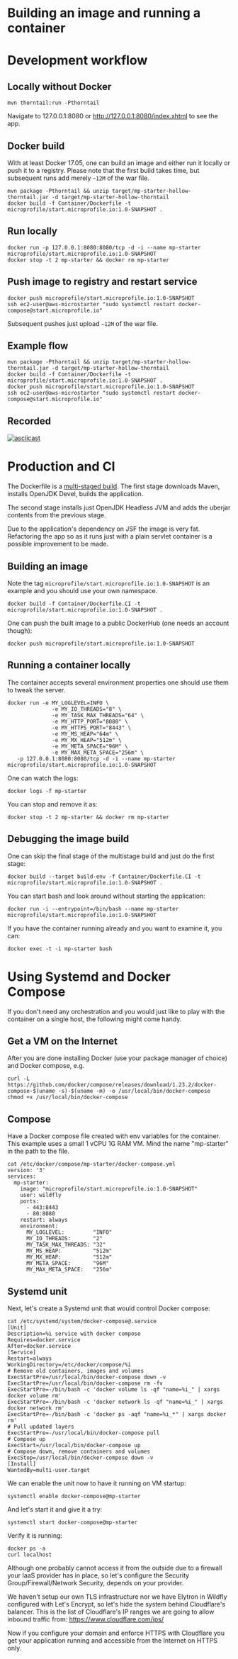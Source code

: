 Building an image and running a container
=========================================

Development workflow
====================

Locally without Docker
----------------------

```
mvn thorntail:run -Pthorntail

```

Navigate to 127.0.0.1:8080 or http://127.0.0.1:8080/index.xhtml to see the app.

Docker build
------------
With at least Docker 17.05, one can build an image and either run it locally or push it to a registry.
Please note that the first build takes time, but subsequent runs add merely ```~12M``` of the war file.

```
mvn package -Pthorntail && unzip target/mp-starter-hollow-thorntail.jar -d target/mp-starter-hollow-thorntail
docker build -f Container/Dockerfile -t microprofile/start.microprofile.io:1.0-SNAPSHOT .
```

Run locally
-----------

```
docker run -p 127.0.0.1:8080:8080/tcp -d -i --name mp-starter microprofile/start.microprofile.io:1.0-SNAPSHOT
docker stop -t 2 mp-starter && docker rm mp-starter
```

Push image to registry and restart service
------------------------------------------

```
docker push microprofile/start.microprofile.io:1.0-SNAPSHOT
ssh ec2-user@aws-microstarter "sudo systemctl restart docker-compose@start.microprofile.io"
```

Subsequent pushes just upload ```~12M``` of the war file.

Example flow
------------

```
mvn package -Pthorntail && unzip target/mp-starter-hollow-thorntail.jar -d target/mp-starter-hollow-thorntail
docker build -f Container/Dockerfile -t microprofile/start.microprofile.io:1.0-SNAPSHOT .
docker push microprofile/start.microprofile.io:1.0-SNAPSHOT
ssh ec2-user@aws-microstarter "sudo systemctl restart docker-compose@start.microprofile.io"
```

Recorded
--------
[![asciicast](https://asciinema.org/a/217550.svg)](https://asciinema.org/a/217550)


Production and CI
=================

The Dockerfile is a [multi-staged build](https://docs.docker.com/develop/develop-images/multistage-build).
The first stage downloads Maven, installs OpenJDK Devel, builds the application.

The second stage installs just OpenJDK Headless JVM and adds the uberjar contents from the previous stage.

Due to the application's dependency on JSF the image is very fat.
Refactoring the app so as it runs just with a plain servlet container is a possible improvement to be made.

Building an image
-----------------
Note the tag ```microprofile/start.microprofile.io:1.0-SNAPSHOT``` is an example and you should use your own namespace.

```
docker build -f Container/Dockerfile.CI -t microprofile/start.microprofile.io:1.0-SNAPSHOT .
```

One can push the built image to a public DockerHub (one needs an account though):

```
docker push microprofile/start.microprofile.io:1.0-SNAPSHOT
```

Running a container locally
---------------------------
The container accepts several environment properties one should use them to tweak the server.

```
docker run -e MY_LOGLEVEL=INFO \
              -e MY_IO_THREADS="8" \
              -e MY_TASK_MAX_THREADS="64" \
              -e MY_HTTP_PORT="8080" \
              -e MY_HTTPS_PORT="8443" \
              -e MY_MS_HEAP="64m" \
              -e MY_MX_HEAP="512m" \
              -e MY_META_SPACE="96M" \
              -e MY_MAX_META_SPACE="256m" \
   -p 127.0.0.1:8080:8080/tcp -d -i --name mp-starter microprofile/start.microprofile.io:1.0-SNAPSHOT
```

One can watch the logs:

```
docker logs -f mp-starter
```

You can stop and remove it as:

```
docker stop -t 2 mp-starter && docker rm mp-starter
```

Debugging the image build
-------------------------
One can skip the final stage of the multistage build and just do the first stage:

```
docker build --target build-env -f Container/Dockerfile.CI -t microprofile/start.microprofile.io:1.0-SNAPSHOT .
```

You can start bash and look around without starting the application:

```
docker run -i --entrypoint=/bin/bash --name mp-starter microprofile/start.microprofile.io:1.0-SNAPSHOT
```

If you have the container running already and you want to examine it, you can:

```
docker exec -t -i mp-starter bash
```


Using Systemd and Docker Compose
================================

If you don't need any orchestration and you would just like to play with the container on a single host,
the following might come handy.

Get a VM on the Internet
------------------------

After you are done installing Docker (use your package manager of choice) and Docker compose, e.g.

```
curl -L https://github.com/docker/compose/releases/download/1.23.2/docker-compose-$(uname -s)-$(uname -m) -o /usr/local/bin/docker-compose
chmod +x /usr/local/bin/docker-compose
```

Compose
-------

Have a Docker compose file created with env variables for the container. This example uses a small 1 vCPU 1G RAM VM.
Mind the name "mp-starter" in the path to the file.

```
cat /etc/docker/compose/mp-starter/docker-compose.yml
version: '3'
services:
  mp-starter:
    image: "microprofile/start.microprofile.io:1.0-SNAPSHOT"
    user: wildfly
    ports:
      - 443:8443
      - 80:8080
    restart: always
    environment:
      MY_LOGLEVEL:         "INFO"
      MY_IO_THREADS:       "2"
      MY_TASK_MAX_THREADS: "32"
      MY_MS_HEAP:          "512m"
      MY_MX_HEAP:          "512m"
      MY_META_SPACE:       "96M"
      MY_MAX_META_SPACE:   "256m"
```

Systemd unit
------------

Next, let's create a Systemd unit that would control Docker compose:

```
cat /etc/systemd/system/docker-compose@.service
[Unit]
Description=%i service with docker compose
Requires=docker.service
After=docker.service
[Service]
Restart=always
WorkingDirectory=/etc/docker/compose/%i
# Remove old containers, images and volumes
ExecStartPre=/usr/local/bin/docker-compose down -v
ExecStartPre=/usr/local/bin/docker-compose rm -fv
ExecStartPre=-/bin/bash -c 'docker volume ls -qf "name=%i_" | xargs docker volume rm'
ExecStartPre=-/bin/bash -c 'docker network ls -qf "name=%i_" | xargs docker network rm'
ExecStartPre=-/bin/bash -c 'docker ps -aqf "name=%i_*" | xargs docker rm'
# Pull updated layers
ExecStartPre=-/usr/local/bin/docker-compose pull
# Compose up
ExecStart=/usr/local/bin/docker-compose up
# Compose down, remove containers and volumes
ExecStop=/usr/local/bin/docker-compose down -v
[Install]
WantedBy=multi-user.target
```

We can enable the unit now to have it running on VM startup:

```
systemctl enable docker-compose@mp-starter
```

And let's start it and give it a try:

```
systemctl start docker-compose@mp-starter
```

Verify it is running:

```
docker ps -a
curl localhost
```

Although one probably cannot access it from the outside due to a firewall your IaaS provider has in place, so let's configure the Security Group/Firewall/Network Security, depends on your provider.

We haven't setup our own TLS infrastructure nor we have Elytron in Wildfly configured with Let's Encrypt, so let's hide
the system behind Cloudflare's balancer. This is the list of Cloudflare's IP ranges we are going to allow inbound traffic from: https://www.cloudflare.com/ips/

Now if you configure your domain and enforce HTTPS with Cloudflare you get your application running and accessible from
the Internet on HTTPS only.
